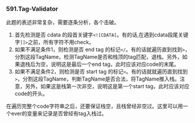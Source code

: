 ### 591.Tag-Validator

此题的表述非常复杂，需要逐条分析，各个击破。

1. 首先检测是否 cdata 的段首关键字```<![CDATA[```。有的话,在遇到cdata段尾关键字```]]>```之前，所有字符不用check。
2. 如果不满足条件1，则检测是否 end tag 的标记```</```。有的话就遍历直到找到```>```，分割这段TagName，检测TagName是否和栈顶的tag匹配，退栈。另外，如果退栈后为空，说明这是最后一个end tag，此时应该对应code的末尾。
3. 如果不满足条件2，则检测是否 start tag 的标记```<```。有的话就就遍历直到找到```>```，分割这段TagName，判断TagName是否合法，将TagName推入栈。注意，另外，如果这是栈第一次非空，说明这是第一个start tag，此时应该对应code的开头。

在遍历完整个code字符串之后，还要保证栈空，且栈曾经非空过。这里可以用一个ever的变量来记录是否曾经有tag入栈过。
